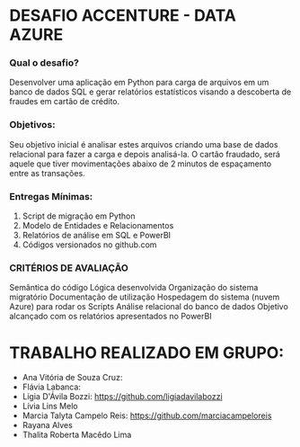 # DESAFIO ACCENTURE - DATA AZURE
### Qual o desafio? 
Desenvolver uma aplicação em Python para carga de arquivos em um banco de dados SQL e gerar relatórios estatísticos visando a descoberta de fraudes em cartão de crédito.
 
### Objetivos:
Seu objetivo inicial é analisar estes arquivos criando uma base de dados relacional para fazer a carga e depois analisá-la. O cartão fraudado, será aquele que tiver movimentações abaixo de 2 minutos de espaçamento entre as transações.

### Entregas Mínimas: 
1. Script de migração em Python
2. Modelo de Entidades e Relacionamentos
3. Relatórios de análise em SQL e PowerBI
4. Códigos versionados no github.com

### CRITÉRIOS DE AVALIAÇÃO
Semântica do código
Lógica desenvolvida
Organização do sistema migratório
Documentação de utilização
Hospedagem do sistema (nuvem Azure) para rodar os Scripts
Análise relacional do banco de dados
Objetivo alcançado com os relatórios apresentados no PowerBI

# TRABALHO REALIZADO EM GRUPO: 
- Ana Vitória de Souza Cruz:
- Flávia Labanca: 
- Lígia D'Ávila Bozzi: https://github.com/ligiadavilabozzi
- Lívia Lins Melo
- Marcia Talyta Campelo Reis: https://github.com/marciacampeloreis 
- Rayana Alves
- Thalita Roberta Macêdo Lima



